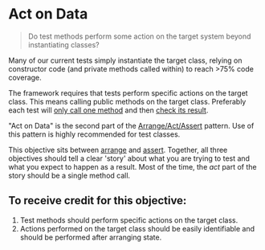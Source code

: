 # Act on Data

> Do test methods perform some action on the target system beyond instantiating classes?

Many of our current tests simply instantiate the target class, relying on constructor code (and private methods called within) to reach >75% code coverage.

The framework requires that tests perform specific actions on the target class. This means calling public methods on the target class. Preferably each test will [only call one method](./9-one-concept.md) and then [check its result](./4-assert.md).

"Act on Data" is the second part of the [Arrange/Act/Assert](https://github.com/testdouble/contributing-tests/wiki/Arrange-Act-Assert) pattern. Use of this pattern is highly recommended for test classes.

This objective sits between [arrange](./2-arrange.md) and [assert](./4-assert.md). Together, all three objectives should tell a clear 'story' about what you are trying to test and what you expect to happen as a result. Most of the time, the *act* part of the story should be a single method call.

## To receive credit for this objective: 

1. Test methods should perform specific actions on the target class.
2. Actions performed on the target class should be easily identifiable and should be performed after arranging state.